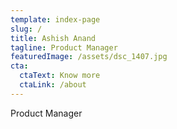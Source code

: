 ```yaml
---
template: index-page
slug: /
title: Ashish Anand
tagline: Product Manager
featuredImage: /assets/dsc_1407.jpg
cta:
  ctaText: Know more
  ctaLink: /about
---
```

Product Manager